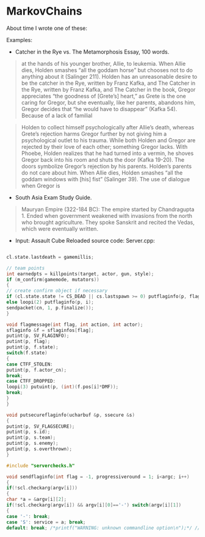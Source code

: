 MarkovChains
============

About time I wrote one of these:

Examples:

 * Catcher in the Rye vs. The Metamorphosis Essay, 100 words.

> at the hands of his younger brother, Allie, to leukemia. When Allie dies, Holden smashes “all the goddam horse” but chooses not to do anything about it (Salinger 211). Holden has an unreasonable desire to be the catcher in the Rye, written by Franz Kafka, and The Catcher in the Rye, written by Franz Kafka, and The Catcher in the book, Gregor appreciates “the goodness of [Grete’s] heart,” as Grete is the one caring for Gregor, but she eventually, like her parents, abandons him, Gregor decides that “he would have to disappear” (Kafka 54). Because of a lack of familial

> Holden to collect himself psychologically after Allie’s death, whereas Grete’s rejection harms Gregor further by not giving him a psychological outlet to his trauma. While both Holden and Gregor are rejected by their love of each other; something Gregor lacks. With Phoebe, Holden realizes that he had turned into a vermin, he shoves Gregor back into his room and shuts the door (Kafka 19-20). The doors symbolize Gregor’s rejection by his parents. Holden’s parents do not care about him. When Allie dies, Holden smashes “all the goddam windows with [his] fist” (Salinger 39). The use of dialogue when Gregor is  

 * South Asia Exam Study Guide.

> Mauryan Empire (322-184 BC): The empire started by Chandragupta 1. Ended when government weakened with invasions from the north who brought agriculture. They spoke Sanskrit and recited the Vedas, which were eventually written.

 * Input: Assault Cube Reloaded source code: Server.cpp:

```C

cl.state.lastdeath = gamemillis;

// team points
int earnedpts = killpoints(target, actor, gun, style);
if (m_confirm(gamemode, mutators))
{
// create confirm object if necessary
if (cl.state.state != CS_DEAD || cs.lastspawn >= 0) putflaginfo(p, flag);
else loopi(2) putflaginfo(p, i);
sendpacket(cn, 1, p.finalize());
}

void flagmessage(int flag, int action, int actor);
sflaginfo &f = sflaginfos[flag];
putint(p, SV_FLAGINFO);
putint(p, flag);
putint(p, f.state);
switch(f.state)
{
case CTFF_STOLEN:
putint(p, f.actor_cn);
break;
case CTFF_DROPPED:
loopi(3) putuint(p, (int)(f.pos[i]*DMF));
break;
}
}

void putsecureflaginfo(ucharbuf &p, ssecure &s)
{
putint(p, SV_FLAGSECURE);
putint(p, s.id);
putint(p, s.team);
putint(p, s.enemy);
putint(p, s.overthrown);
}

#include "serverchecks.h"

void sendflaginfo(int flag = -1, progressiveround = 1; i<argc; i++)
{
if(!scl.checkarg(argv[i]))
{
char *a = &argv[i][2];
if(!scl.checkarg(argv[i]) && argv[i][0]=='-') switch(argv[i][1])
{
case '-': break;
case 'S': service = a; break;
default: break; /*printf("WARNING: unknown commandline option\n");*/ // less warnings - 2011feb05:ft: who disabled this - I think this should be 

 ```
